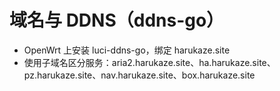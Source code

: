 # 域名与 DDNS（ddns-go）

- OpenWrt 上安装 luci-ddns-go，绑定 harukaze.site
- 使用子域名区分服务：aria2.harukaze.site、ha.harukaze.site、pz.harukaze.site、nav.harukaze.site、box.harukaze.site